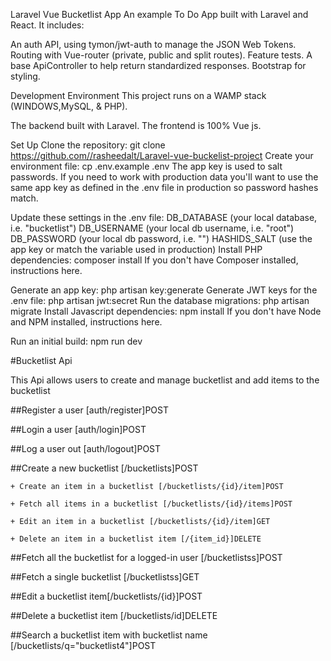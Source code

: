 
Laravel Vue Bucketlist App
An example To Do App built with Laravel and React. It includes:

An auth API, using tymon/jwt-auth to manage the JSON Web Tokens.
Routing with Vue-router (private, public and split routes).
Feature tests.
A base ApiController to help return standardized responses.
Bootstrap for styling.


Development Environment
This project runs on a WAMP stack (WINDOWS,MySQL, & PHP).

The backend built with Laravel. The frontend is 100% Vue js.


Set Up
Clone the repository:
git clone https://github.com//rasheedalt/Laravel-vue-buckelist-project
Create your environment file:
cp .env.example .env
The app key is used to salt passwords. If you need to work with production data you'll want to use the same app key as defined in the .env file in production so password hashes match.

Update these settings in the .env file:
DB_DATABASE (your local database, i.e. "bucketlist")
DB_USERNAME (your local db username, i.e. "root")
DB_PASSWORD (your local db password, i.e. "")
HASHIDS_SALT (use the app key or match the variable used in production)
Install PHP dependencies:
composer install
If you don't have Composer installed, instructions here.

Generate an app key:
php artisan key:generate
Generate JWT keys for the .env file:
php artisan jwt:secret
Run the database migrations:
php artisan migrate
Install Javascript dependencies:
npm install
If you don't have Node and NPM installed, instructions here.

Run an initial build:
npm run dev




#Bucketlist Api

This Api allows users to create and manage bucketlist and add items to the bucketlist

##Register a user [auth/register]POST

##Login a user [auth/login]POST

##Log a user out [auth/logout]POST

##Create a new bucketlist [/bucketlists]POST

	+ Create an item in a bucketlist [/bucketlists/{id}/item]POST
    
	+ Fetch all items in a bucketlist [/bucketlists/{id}/items]POST
    
	+ Edit an item in a bucketlist [/bucketlists/{id}/item]GET
    
	+ Delete an item in a bucketlist item [/{item_id}]DELETE
    
##Fetch all the bucketlist for a logged-in user [/bucketlistss]POST


##Fetch a single bucketlist [/bucketlistss]GET

##Edit a bucketlist item[/bucketlists/{id}]POST

##Delete a bucketlist item [/bucketlists/id]DELETE

##Search a bucketlist item with bucketlist name [/bucketlists/q="bucketlist4"]POST

